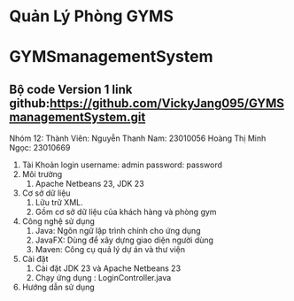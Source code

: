 # Quản Lý Phòng GYMS
# GYMSmanagementSystem
## Bộ code Version 1 link github:https://github.com/VickyJang095/GYMSmanagementSystem.git
Nhóm 12:
Thành Viên:
Nguyễn Thanh Nam: 23010056
Hoàng Thị Minh Ngọc: 23010669
1. Tài Khoản login
username: admin
password: password
2. Môi trường 
      1. Apache Netbeans 23, JDK 23
3. Cơ sở dữ liệu
      1. Lữu trữ XML.
      2. Gồm cơ sở dữ liệu của khách hàng và phòng gym
4. Công nghệ sử dụng
      1. Java: Ngôn ngữ lập trình chính cho ứng dụng
      2. JavaFX: Dùng để xây dựng giao diện người dùng
      3. Maven: Công cụ quả lý dự án và thư viện
5. Cài đặt
      1. Cài đặt JDK 23 và Apache Netbeans 23
      2. Chạy ứng dụng : LoginController.java
6. Hướng dẫn sử dụng
